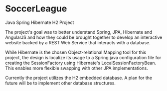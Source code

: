 # SoccerLeague
Java Spring Hibernate H2 Project

The project's goal was to better understand Spring, JPA, Hibernate and AngularJS and how they could be brought together to develop an interactive website backed by a REST Web Service that interacts with a database. 

While Hibernate is the chosen Object-relational Mapping tool for this project, the design is localize
its usage to a Spring java configuration file for creating the SessionFactory using Hibernate's LocalSessionFactoryBean.
This enables more flexible swapping with other JPA implementations.

Currently the project utilizes the H2 embedded database. A plan for the future will be to implement other database structures.
